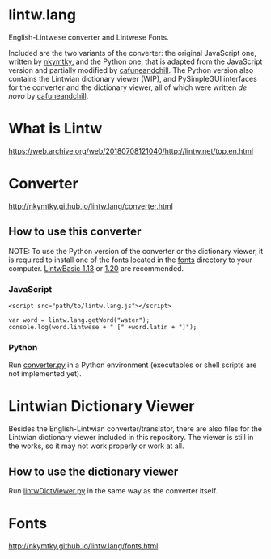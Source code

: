 
# lintw.lang

English-Lintwese converter and Lintwese Fonts.

Included are the two variants of the converter: the original JavaScript one, written by [nkymtky](https://github.com/nkymtky), and the Python one, that is adapted from the JavaScript version and partially modified by [cafuneandchill](https://github.com/cafuneandchill). The Python version also contains the Lintwian dictionary viewer (WIP), and PySimpleGUI interfaces for the converter and the dictionary viewer, all of which were written *de novo* by [cafuneandchill](https://github.com/cafuneandchill).

# What is Lintw

https://web.archive.org/web/20180708121040/http://lintw.net/top.en.html

# Converter

http://nkymtky.github.io/lintw.lang/converter.html

## How to use this converter

NOTE: To use the Python version of the converter or the dictionary viewer, it is required to install one of the fonts located in the [fonts](./fonts/) directory to your computer. [LintwBasic 1.13](./font/LintwBasic/1.13/) or [1.20](./font/LintwBasic/1.20/) are recommended.

### JavaScript

```
<script src="path/to/lintw.lang.js"></script>
```

```
var word = lintw.lang.getWord("water");
console.log(word.lintwese + " [" +word.latin + "]");
```

### Python

Run [converter.py](./python_version/converter.py) in a Python environment (executables or shell scripts are not implemented yet).

# Lintwian Dictionary Viewer

Besides the English-Lintwian converter/translator, there are also files for the Lintwian dictionary viewer included in this repository. The viewer is still in the works, so it may not work properly or work at all.

## How to use the dictionary viewer

Run [lintwDictViewer.py](./python_version/lintwDictViewer) in the same way as the converter itself.

# Fonts

http://nkymtky.github.io/lintw.lang/fonts.html
